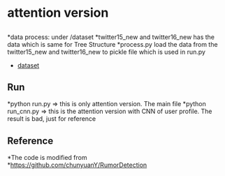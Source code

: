 # attention version 

##
*data process: under /dataset 
*twitter15_new and twitter16_new has the data  which is same for Tree Structure
*process.py load the data from the twitter15_new and twitter16_new to pickle file which is used in run.py
* [dataset](https://1drv.ms/u/s!ApBEiUtUqBjHzBdZn_bSE-GfA1Vd?e=aSRSWy)
## Run
*python run.py => this is only attention version.  The main file
*python run_cnn.py => this is the attention version with CNN of user profile. The result is bad, just for reference

## Reference
*The code is modified from
*https://github.com/chunyuanY/RumorDetection
